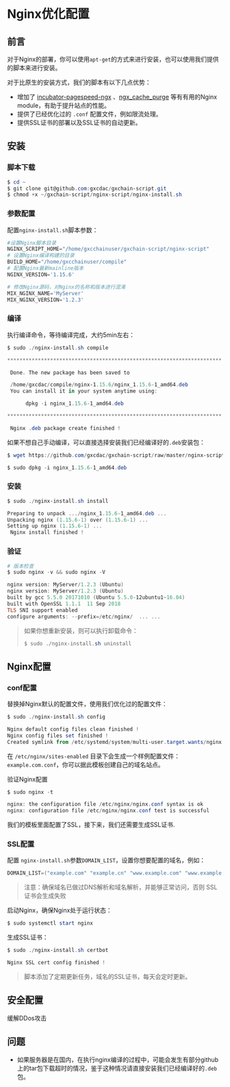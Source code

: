 # Nginx优化配置

## 前言

对于Nginx的部署，你可以使用`apt-get`的方式来进行安装，也可以使用我们提供的脚本来进行安装。

对于比原生的安装方式，我们的脚本有以下几点优势：

- 增加了 [incubator-pagespeed-ngx](https://github.com/apache/incubator-pagespeed-ngx) 、[ngx_cache_purge](https://github.com/FRiCKLE/ngx_cache_purge) 等有有用的Nginx module，有助于提升站点的性能。
- 提供了已经优化过的 `.conf` 配置文件，例如限流处理。
- 提供SSL证书的部署以及SSL证书的自动更新。

## 安装

### 脚本下载

```powershell
$ cd ~
$ git clone git@github.com:gxcdac/gxchain-script.git
$ chmod +x ~/gxchain-script/nginx-script/nginx-install.sh
```

### 参数配置

配置`nginx-install.sh`脚本参数：

```powershell
#设置Nginx脚本目录
NGINX_SCRIPT_HOME="/home/gxcchainuser/gxchain-script/nginx-script"
# 设置Nginx编译构建的目录
BUILD_HOME="/home/gxcchainuser/compile"
# 配置Nginx最新mainline版本
NGINX_VERSION='1.15.6'

# 修改Nginx源码，对Nginx的名称和版本进行混淆
MIX_NGINX_NAME='MyServer'
MIX_NGINX_VERSION='1.2.3'
```

### 编译

执行编译命令，等待编译完成，大约5min左右：

```powershell
$ sudo ./nginx-install.sh compile

**********************************************************************

 Done. The new package has been saved to

 /home/gxcdac/compile/nginx-1.15.6/nginx_1.15.6-1_amd64.deb
 You can install it in your system anytime using:

      dpkg -i nginx_1.15.6-1_amd64.deb

**********************************************************************

 Nginx .deb package create finished !
```

如果不想自己手动编译，可以直接选择安装我们已经编译好的`.deb`安装包：

```powershell
$ wget https://github.com/gxcdac/gxchain-script/raw/master/nginx-script/release/nginx_1.15.6-1_amd64.deb

$ sudo dpkg -i nginx_1.15.6-1_amd64.deb
```

### 安装

```powershell
$ sudo ./nginx-install.sh install

Preparing to unpack .../nginx_1.15.6-1_amd64.deb ...
Unpacking nginx (1.15.6-1) over (1.15.6-1) ...
Setting up nginx (1.15.6-1) ...
 Nginx install finished !
```

### 验证

```powershell
# 版本检查
$ sudo nginx -v && sudo nginx -V

nginx version: MyServer/1.2.3 (Ubuntu)
nginx version: MyServer/1.2.3 (Ubuntu)
built by gcc 5.5.0 20171010 (Ubuntu 5.5.0-12ubuntu1~16.04)
built with OpenSSL 1.1.1  11 Sep 2018
TLS SNI support enabled
configure arguments: --prefix=/etc/nginx/  ... ...
```

> 如果你想重新安装，则可以执行卸载命令：
>
> ```powershell
> $ sudo ./nginx-install.sh uninstall
> ```



## Nginx配置

### conf配置

替换掉Nginx默认的配置文件，使用我们优化过的配置文件：

```powershell
$ sudo ./nginx-install.sh config

Nginx default config files clean finished !
Nginx config files set finished !
Created symlink from /etc/systemd/system/multi-user.target.wants/nginx.service to /lib/systemd/system/nginx.service.
```

在 `/etc/nginx/sites-enabled` 目录下会生成一个样例配置文件：`example.com.conf`，你可以据此模板创建自己的域名站点。

验证Nginx配置

```powershell
$ sudo nginx -t

nginx: the configuration file /etc/nginx/nginx.conf syntax is ok
nginx: configuration file /etc/nginx/nginx.conf test is successful
```

我们的模板里面配置了SSL，接下来，我们还需要生成SSL证书.

### SSL配置

配置 `nginx-install.sh`参数`DOMAIN_LIST`，设置你想要配置的域名，例如：

```powershell
DOMAIN_LIST=("example.com" "example.cn" "www.example.com" "www.example.cn")
```

> 注意：确保域名已做过DNS解析和域名解析，并能够正常访问，否则 SSL 证书会生成失败

启动Nginx，确保Nginx处于运行状态：

```powershell
$ sudo systemctl start nginx
```

生成SSL证书：

```powershell
$ sudo ./nginx-install.sh certbot

Nginx SSL cert config finished !
```

> 脚本添加了定期更新任务，域名的SSL证书，每天会定时更新。



## 安全配置

缓解DDos攻击









## 问题

- 如果服务器是在国内，在执行nginx编译的过程中，可能会发生有部分github上的tar包下载超时的情况，鉴于这种情况请直接安装我们已经编译好的`.deb`包。